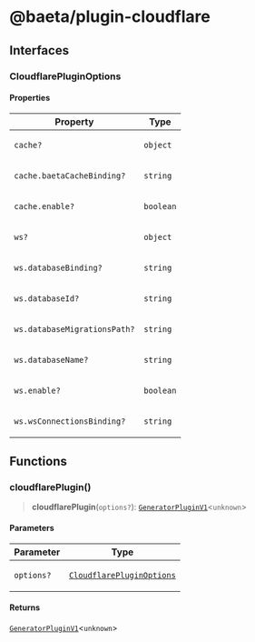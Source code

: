 # @baeta/plugin-cloudflare

## Interfaces

### CloudflarePluginOptions

#### Properties

<table>
<thead>
<tr>
<th>Property</th>
<th>Type</th>
</tr>
</thead>
<tbody>
<tr>
<td>

<a id="cache"></a> `cache?`

</td>
<td>

`object`

</td>
</tr>
<tr>
<td>

`cache.baetaCacheBinding?`

</td>
<td>

`string`

</td>
</tr>
<tr>
<td>

`cache.enable?`

</td>
<td>

`boolean`

</td>
</tr>
<tr>
<td>

<a id="ws"></a> `ws?`

</td>
<td>

`object`

</td>
</tr>
<tr>
<td>

`ws.databaseBinding?`

</td>
<td>

`string`

</td>
</tr>
<tr>
<td>

`ws.databaseId?`

</td>
<td>

`string`

</td>
</tr>
<tr>
<td>

`ws.databaseMigrationsPath?`

</td>
<td>

`string`

</td>
</tr>
<tr>
<td>

`ws.databaseName?`

</td>
<td>

`string`

</td>
</tr>
<tr>
<td>

`ws.enable?`

</td>
<td>

`boolean`

</td>
</tr>
<tr>
<td>

`ws.wsConnectionsBinding?`

</td>
<td>

`string`

</td>
</tr>
</tbody>
</table>

## Functions

### cloudflarePlugin()

> **cloudflarePlugin**(`options?`): [`GeneratorPluginV1`](generator.md#generatorpluginv1)\<`unknown`\>

#### Parameters

<table>
<thead>
<tr>
<th>Parameter</th>
<th>Type</th>
</tr>
</thead>
<tbody>
<tr>
<td>

`options?`

</td>
<td>

[`CloudflarePluginOptions`](#cloudflarepluginoptions)

</td>
</tr>
</tbody>
</table>

#### Returns

[`GeneratorPluginV1`](generator.md#generatorpluginv1)\<`unknown`\>
